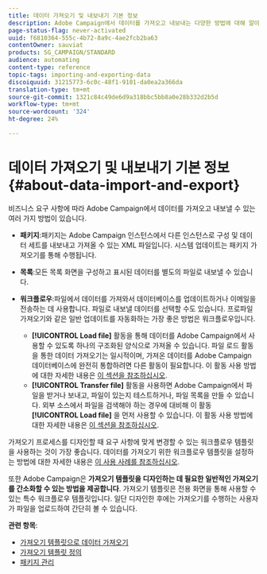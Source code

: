 ```yaml
---
title: 데이터 가져오기 및 내보내기 기본 정보
description: Adobe Campaign에서 데이터를 가져오고 내보내는 다양한 방법에 대해 알아봅니다.
page-status-flag: never-activated
uuid: f6810364-555c-4b72-8a9c-4ae2fcb2ba63
contentOwner: sauviat
products: SG_CAMPAIGN/STANDARD
audience: automating
content-type: reference
topic-tags: importing-and-exporting-data
discoiquuid: 31215773-6c0c-48f1-9101-da0ea2a366da
translation-type: tm+mt
source-git-commit: 1321c84c49de6d9a318bbc5bb8a0e28b332d2b5d
workflow-type: tm+mt
source-wordcount: '324'
ht-degree: 24%

---
```



# 데이터 가져오기 및 내보내기 기본 정보{#about-data-import-and-export}

비즈니스 요구 사항에 따라 Adobe Campaign에서 데이터를 가져오고 내보낼 수 있는 여러 가지 방법이 있습니다.

* **패키지**:패키지는 Adobe Campaign 인스턴스에서 다른 인스턴스로 구성 및 데이터 세트를 내보내고 가져올 수 있는 XML 파일입니다. 시스템 업데이트는 패키지 가져오기를 통해 수행됩니다.
* **목록**:모든 목록 화면을 구성하고 표시된 데이터를 별도의 파일로 내보낼 수 있습니다.
* **워크플로우**:파일에서 데이터를 가져와서 데이터베이스를 업데이트하거나 이메일을 전송하는 데 사용합니다. 파일로 내보낼 데이터를 선택할 수도 있습니다. 프로파일 가져오기와 같은 일반 업데이트를 자동화하는 가장 좋은 방법은 워크플로우입니다.

   * **[!UICONTROL Load file]** 활동을 통해 데이터를 Adobe Campaign에서 사용할 수 있도록 하나의 구조화된 양식으로 가져올 수 있습니다. 파일 로드 활동을 통한 데이터 가져오기는 일시적이며, 가져온 데이터를 Adobe Campaign 데이터베이스에 완전히 통합하려면 다른 활동이 필요합니다. 이 활동 사용 방법에 대한 자세한 내용은 [이 섹션을 참조하십시오](../../automating/using/load-file.md).
   * **[!UICONTROL Transfer file]** 활동을 사용하면 Adobe Campaign에서 파일을 받거나 보내고, 파일이 있는지 테스트하거나, 파일 목록을 만들 수 있습니다. 외부 소스에서 파일을 검색해야 하는 경우에 대비해 이 활동 **[!UICONTROL Load file]** 을 먼저 사용할 수 있습니다. 이 활동 사용 방법에 대한 자세한 내용은 [이 섹션을 참조하십시오](../../automating/using/transfer-file.md).

가져오기 프로세스를 디자인할 때 요구 사항에 맞게 변경할 수 있는 워크플로우 템플릿을 사용하는 것이 가장 좋습니다. 데이터를 가져오기 위한 워크플로우 템플릿을 설정하는 방법에 대한 자세한 내용은 [이 사용 사례를 참조하십시오](../../automating/using/creating-import-workflow-templates.md).

또한 Adobe Campaign은 **가져오기 템플릿을 디자인하는 데 필요한 일반적인 가져오기를 간소화할 수 있는 방법을 제공합니다**. 가져오기 템플릿은 전용 화면을 통해 사용할 수 있는 특수 워크플로우 템플릿입니다. 일단 디자인한 후에는 가져오기를 수행하는 사용자가 파일을 업로드하여 간단히 볼 수 있습니다.

**관련 항목**:

* [가져오기 템플릿으로 데이터 가져오기](../../automating/using/importing-data-with-import-templates.md)
* [가져오기 템플릿 정의](../../automating/using/importing-data-with-import-templates.md#setting-up-import-templates)
* [패키지 관리](../../automating/using/managing-packages.md)

